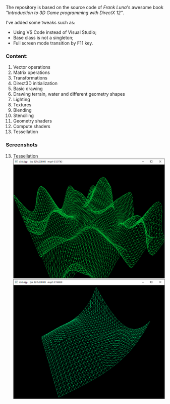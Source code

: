 The repository is based on the source code of *Frank Luna*'s awesome book *"Introduction to 3D Game programming with DirectX 12"*.

I've added some tweaks such as:
- Using VS Code instead of Visual Studio;
- Base class is not a singleton;
- Full screen mode transition by F11 key.

### Content:

1. Vector operations
2. Matrix operations
3. Transformations
4. Direct3D initialization
5. Basic drawing
6. Drawing terrain, water and different geometry shapes
7. Lighting
8. Textures
9. Blending
10. Stenciling
11. Geometry shaders
12. Compute shaders
13. Tessellation


### Screenshots

13. Tessellation
![Basic tessellation](https://github.com/emelyantsev/myDirectXTraining/blob/main/Screenshots/13_BasicTesselation.png)
![Bezier surface](https://github.com/emelyantsev/myDirectXTraining/blob/main/Screenshots/13_BezierPatch.png)